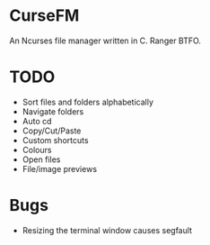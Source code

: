 # CurseFM

An Ncurses file manager written in C. Ranger BTFO.

# TODO

- Sort files and folders alphabetically
- Navigate folders
- Auto cd
- Copy/Cut/Paste
- Custom shortcuts
- Colours
- Open files
- File/image previews

# Bugs

- Resizing the terminal window causes segfault
